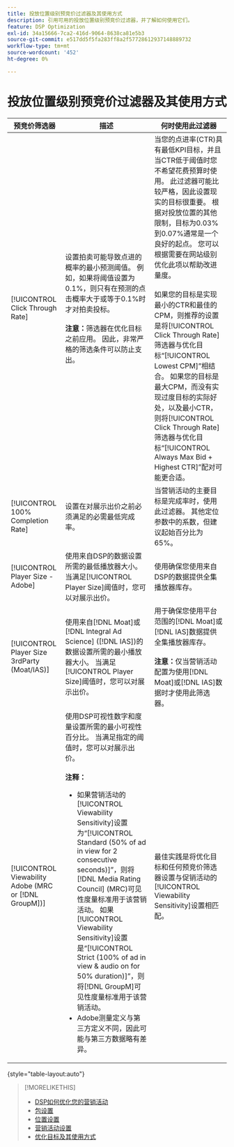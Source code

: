 ```yaml
---
title: 投放位置级别预竞价过滤器及其使用方式
description: 引用可用的投放位置级别预竞价过滤器，并了解如何使用它们。
feature: DSP Optimization
exl-id: 34a15666-7ca2-416d-9064-8638ca81e5b3
source-git-commit: e517dd5f5fa283ff8a2f57728612937148889732
workflow-type: tm+mt
source-wordcount: '452'
ht-degree: 0%

---
```


# 投放位置级别预竞价过滤器及其使用方式

| 预竞价筛选器 | 描述 | 何时使用此过滤器 |
| ---------------| ----------- | ---------------------- |
| [!UICONTROL Click Through Rate] | 设置拍卖可能导致点进的概率的最小预测阈值。 例如，如果将阈值设置为0.1%，则只有在预测的点击概率大于或等于0.1%时才对拍卖投标。<br><br><b>注意：</b>筛选器在优化目标之前应用。 因此，非常严格的筛选条件可以防止支出。 | 当您的点进率(CTR)具有最低KPI目标，并且当CTR低于阈值时您不希望花费预算时使用。 此过滤器可能比较严格，因此设置现实的目标很重要。 根据对投放位置的其他限制，目标为0.03%到0.07%通常是一个良好的起点。 您可以根据需要在网站级别优化此项以帮助改进量度。<br><br>如果您的目标是实现最小的CTR和最佳的CPM，则推荐的设置是将[!UICONTROL Click Through Rate]筛选器与优化目标“[!UICONTROL Lowest CPM]”相结合。 如果您的目标是最大CPM，而没有实现过度目标的实际好处，以及最小CTR，则将[!UICONTROL Click Through Rate]筛选器与优化目标“[!UICONTROL Always Max Bid + Highest CTR]”配对可能更合适。 |
| [!UICONTROL 100% Completion Rate] | 设置在对展示出价之前必须满足的必需最低完成率。 | 当营销活动的主要目标是完成率时，使用此过滤器。 其他定位参数中的系数，但建议起始百分比为65%。 |
| [!UICONTROL Player Size - Adobe] | 使用来自DSP的数据设置所需的最低播放器大小。 当满足[!UICONTROL Player Size]阈值时，您可以对展示出价。 | 使用确保您使用来自DSP的数据提供全集播放器库存。 |
| [!UICONTROL Player Size 3rdParty (Moat/IAS)] | 使用来自[!DNL Moat]或[!DNL Integral Ad Science] ([!DNL IAS])的数据设置所需的最小播放器大小。 当满足[!UICONTROL Player Size]阈值时，您可以对展示出价。 | 用于确保您使用平台范围的[!DNL Moat]或[!DNL IAS]数据提供全集播放器库存。<br><br><b>注意：</b>仅当营销活动配置为使用[!DNL Moat]或[!DNL IAS]数据时才使用此筛选器。 |
| [!UICONTROL Viewability Adobe (MRC or [!DNL GroupM])] | 使用DSP可视性数字和度量设置所需的最小可视性百分比。 当满足指定的阈值时，您可以对展示出价。<br><br><b>注释：</b><ul><li>如果营销活动的[!UICONTROL Viewability Sensitivity]设置为“[!UICONTROL Standard (50% of ad in view for 2 consecutive seconds)]”，则将[!DNL Media Rating Council] (MRC)可见性度量标准用于该营销活动。 如果[!UICONTROL Viewability Sensitivity]设置是“[!UICONTROL Strict (100% of ad in view & audio on for 50% duration)]”，则将[!DNL GroupM]可见性度量标准用于该营销活动。</li><li>Adobe测量定义与第三方定义不同，因此可能与第三方数据略有差异。</li></ul> | 最佳实践是将优化目标和任何预竞价筛选器设置与促销活动的[!UICONTROL Viewability Sensitivity]设置相匹配。 |

{style="table-layout:auto"}

>[!MORELIKETHIS]
>
>* [DSP如何优化您的营销活动](optimization-how-dsp-optimizes-campaigns.md)
>* [包设置](/help/dsp/campaign-management/packages/package-settings.md)
>* [位置设置](/help/dsp/campaign-management/placements/placement-settings.md)
>* [营销活动设置](/help/dsp/campaign-management/campaigns/campaign-settings.md)
>* [优化目标及其使用方式](optimization-goals.md)
